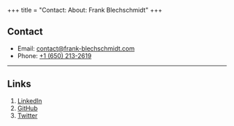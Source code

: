 +++
title = "Contact: About: Frank Blechschmidt"
+++

## Contact

* Email: [contact@frank-blechschmidt.com](mailto:contact@frank-blechschmidt.com)
* Phone: [+1 (650) 213-2619](tel:+1-6502132619)

---

## Links

1. [LinkedIn](https://www.linkedin.com/in/fblechschmidt)
1. [GitHub](https://github.com/FraBle)
1. [Twitter](https://twitter.com/FraBle90)

<!-- Google tag (gtag.js) -->
<script async src="https://www.googletagmanager.com/gtag/js?id=G-CDE67XQDXJ"></script>
<script>
  window.dataLayer = window.dataLayer || [];
  function gtag(){dataLayer.push(arguments);}
  gtag('js', new Date());

  gtag('config', 'G-CDE67XQDXJ');
</script>
